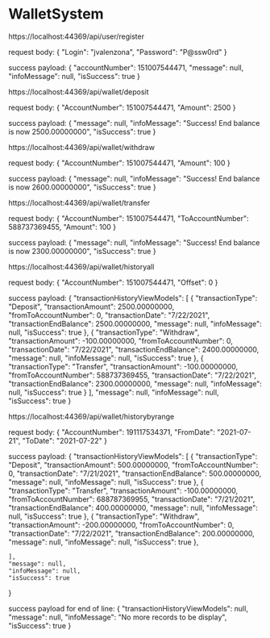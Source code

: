 # WalletSystem

https://localhost:44369/api/user/register

request body:
{
    "Login": "jvalenzona",
    "Password": "P@ssw0rd"
}

success payload:
{
    "accountNumber": 151007544471,
    "message": null,
    "infoMessage": null,
    "isSuccess": true
}

https://localhost:44369/api/wallet/deposit

request body:
{
    "AccountNumber": 151007544471,
    "Amount": 2500
}

success payload:
{
    "message": null,
    "infoMessage": "Success! End balance is now 2500.00000000",
    "isSuccess": true
}

https://localhost:44369/api/wallet/withdraw

request body:
{
    "AccountNumber": 151007544471,
    "Amount": 100
}

success payload:
{
    "message": null,
    "infoMessage": "Success! End balance is now 2600.00000000",
    "isSuccess": true
}

https://localhost:44369/api/wallet/transfer

request body:
{
    "AccountNumber": 151007544471,
    "ToAccountNumber": 588737369455,
    "Amount": 100
}

success payload:
{
    "message": null,
    "infoMessage": "Success! End balance is now 2300.00000000",
    "isSuccess": true
}

https://localhost:44369/api/wallet/historyall

request body:
{
    "AccountNumber": 151007544471,
    "Offset": 0
}


success payload:
{
    "transactionHistoryViewModels": [
        {
            "transactionType": "Deposit",
            "transactionAmount": 2500.00000000,
            "fromToAccountNumber": 0,
            "transactionDate": "7/22/2021",
            "transactionEndBalance": 2500.00000000,
            "message": null,
            "infoMessage": null,
            "isSuccess": true
        },
        {
            "transactionType": "Withdraw",
            "transactionAmount": -100.00000000,
            "fromToAccountNumber": 0,
            "transactionDate": "7/22/2021",
            "transactionEndBalance": 2400.00000000,
            "message": null,
            "infoMessage": null,
            "isSuccess": true
        },
        {
            "transactionType": "Transfer",
            "transactionAmount": -100.00000000,
            "fromToAccountNumber": 588737369455,
            "transactionDate": "7/22/2021",
            "transactionEndBalance": 2300.00000000,
            "message": null,
            "infoMessage": null,
            "isSuccess": true
        }
    ],
    "message": null,
    "infoMessage": null,
    "isSuccess": true
}


https://localhost:44369/api/wallet/historybyrange

request body:
{
    "AccountNumber": 191117534371,
    "FromDate": "2021-07-21",
    "ToDate": "2021-07-22"
}

success payload:
{
    "transactionHistoryViewModels": [
        {
            "transactionType": "Deposit",
            "transactionAmount": 500.00000000,
            "fromToAccountNumber": 0,
            "transactionDate": "7/21/2021",
            "transactionEndBalance": 500.00000000,
            "message": null,
            "infoMessage": null,
            "isSuccess": true
        },
        {
            "transactionType": "Transfer",
            "transactionAmount": -100.00000000,
            "fromToAccountNumber": 688787369955,
            "transactionDate": "7/21/2021",
            "transactionEndBalance": 400.00000000,
            "message": null,
            "infoMessage": null,
            "isSuccess": true
        },
        {
            "transactionType": "Withdraw",
            "transactionAmount": -200.00000000,
            "fromToAccountNumber": 0,
            "transactionDate": "7/22/2021",
            "transactionEndBalance": 200.00000000,
            "message": null,
            "infoMessage": null,
            "isSuccess": true
        },
        
    ],
    "message": null,
    "infoMessage": null,
    "isSuccess": true
}

success payload for end of line:
{
    "transactionHistoryViewModels": null,
    "message": null,
    "infoMessage": "No more records to be display",
    "isSuccess": true
}